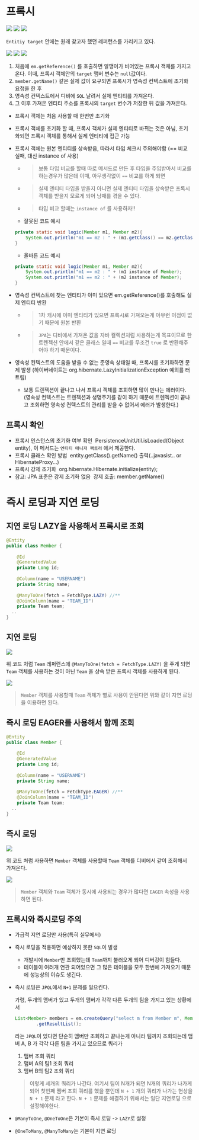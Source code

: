 # 프록시

<img src="src/8.%20프록시와%20연관관계%20관리/data1.png">

<img src="src/8.%20프록시와%20연관관계%20관리/data2.png">

<img src="src/8.%20프록시와%20연관관계%20관리/data3.png">

`Entitiy target` 안에는 원래 찾고자 했던 레퍼런스를 가리키고 있다.

<img src="src/8.%20프록시와%20연관관계%20관리/data4.png">

<img src="src/8.%20프록시와%20연관관계%20관리/data5.png">

<img src="src/8.%20프록시와%20연관관계%20관리/data6.png">

1. 처음에 `em.getReference()` 를 호출하면 알맹이가 비어있는 프록시 객체를 가지고 온다. 이때, 프록시 객체안의 `target` 맴버 변수는 `null`값이다.
2. `member.getName()` 같은 실제 값이 요구되면 프록시가 영속성 컨텍스트에 초기화 요청을 한 후
3. 영속성 컨텍스트에서 디비에 `SQL` 날려서 실제 엔티티를 가져온다.
4. 그 이후 가져온 엔티티 주소를 프록시의 `target` 변수가 저장한 뒤 값을 가져온다.

* 프록시 객체는 처음 사용할 때 한번만 초기화
* 프록시 객체를 초기화 할 때, 프록시 객체가 실제 엔티티로 바뀌는 것은 아님, 초기화되면 프록시 객체를 통해서 실제 엔티티에 접근 가능
* 프록시 객체는 원본 엔티티를 상속받음, 따라서 타입 체크시 주의해야함 (== 비교 실패, 대신 instance of 사용)
    * > 보통 타입 비교를 할때 따로 메서드로 만든 후 타입을 주입받아서 비교를 하는경우가 많은데 이때, 아무생각없이 `==` 비교를 하게 되면
    * > 실제 엔티티 타입을 받을지 아니면 실제 엔티티 타입을 상속받은 프록시 객체를 받을지 모르게 되어 낭패를 겪을 수 있다.
    * > 타입 비교 할때는 `instance of` 를 사용하자!!
    
    * 잘못된 코드 예시
    ```java
    private static void logic(Member m1, Member m2){
        System.out.println("m1 == m2 : " + (m1.getClass() == m2.getClass()));    
    }
    ```
    
    * 올바른 코드 예시
    ```java
    private static void logic(Member m1, Member m2){
        System.out.println("m1 == m2 : " + (m1 instance of Member);
        System.out.println("m1 == m2 : " + (m2 instance of Member);
    }
    ```
* 영속성 컨텍스트에 찾는 엔티티가 이미 있으면 em.getReference()를 호출해도 실제 엔티티 반환
  * > 1차 캐시에 이미 엔티티가 있으면 프록시로 가져오는게 아무런 이점이 없기 때문에 원본 반환
  * > `JPA`는 디비에서 가져온 값을 자바 컬렉션처럼 사용하는게 목표이므로 한 트렌젝션 안에서 같은 클래스 일때 `==` 비교를 무조건 `true` 로 반환해주어야 하기 때문이다. 
* 영속성 컨텍스트의 도움을 받을 수 없는 준영속 상태일 때, 프록시를 초기화하면 문제 발생 (하이버네이트는 org.hibernate.LazyInitializationException 예외를 터트림)
  * 보통 트렌젝션이 끝나고 나서 프록시 객체를 조회하면 많이 만나는 에러이다.(영속성 컨텍스트는 트렌젝션과 생명주기를 같이 하기 때문에 트렌젝션이 끝나고 조회하면 영속성 컨텍스트의 관리를 받을 수 없어서 에러가 발생한다.) 


## 프록시 확인

* 프록시 인스턴스의 초기화 여부 확인  PersistenceUnitUtil.isLoaded(Object entity), 이 메서드는 `엔티티 매니저 팩토리` 에서 제공한다.
* 프록시 클래스 확인 방법  entity.getClass().getName() 출력(..javasist.. or HibernateProxy...)
* 프록시 강제 초기화  org.hibernate.Hibernate.initialize(entity);
* 참고: JPA 표준은 강제 초기화 없음  강제 호출: member.getName()


# 즉시 로딩과 지연 로딩

## 지연 로딩 LAZY을 사용해서 프록시로 조회

```java
@Entity
public class Member {
    
    @Id
    @GeneratedValue
    private Long id;
    
    @Column(name = "USERNAME")
    private String name;
  
    @ManyToOne(fetch = FetchType.LAZY) //**
    @JoinColumn(name = "TEAM_ID")
    private Team team;
  ..
}
```

## 지연 로딩

<img src="src/8.%20프록시와%20연관관계%20관리/data7.png">

위 코드 처럼 `Team` 레퍼런스에 `@ManyToOne(fetch = FetchType.LAZY)` 을 주게 되면 `Team` 객체를 사용하는 것이 아닌
`Team` 을 상속 받은 프록시 객체를 사용하게 된다.

<img src="src/8.%20프록시와%20연관관계%20관리/data8.png">

> `Member` 객체를 사용할때 `Team` 객체가 별로 사용이 안된다면 위와 같이 지연 로딩을 이용하면 된다.



## 즉시 로딩 EAGER를 사용해서 함께 조회

```java
@Entity
public class Member {
    
    @Id
    @GeneratedValue
    private Long id;
    
    @Column(name = "USERNAME")
    private String name;
  
    @ManyToOne(fetch = FetchType.EAGER) //**
    @JoinColumn(name = "TEAM_ID")
    private Team team;
  ..
}
```

## 즉시 로딩

<img src="src/8.%20프록시와%20연관관계%20관리/data9.png">

위 코드 처럼 사용하면 `Member` 객체를 사용할때 `Team` 객체를 디비에서 같이 조회해서 가져온다.

<img src="src/8.%20프록시와%20연관관계%20관리/data10.png">

> `Member` 객체와 `Team` 객체가 동시에 사용되는 경우가 많다면 `EAGER` 속성을 사용하면 된다.

## 프록시와 즉시로딩 주의

* 가급적 지연 로딩만 사용(특히 실무에서)
* 즉시 로딩을 적용하면 예상하지 못한 `SQL`이 발생
  * 개발시에 `Member`만 조회했는데 `Team`까지 불러오게 되어 디버깅이 힘들다.
  * 테이블이 여러개 연관 되어있으면 그 많은 테이블을 모두 한번에 가져오기 때문에 성능상의 이슈도 생긴다.
* 즉시 로딩은 `JPQL`에서 `N+1` 문제를 일으킨다.

  가령, 두개의 맴버가 있고 두개의 맴버가 각각 다른 두개의 팀을 가지고 있는 상황에서

  ```java
  List<Member> members = em.createQuery("select m from Member m", Member.class)
          .getResultList();
  ```
  라는 `JPQL`이 있다면 단순히 맴버만 조회하고 끝나는게 아니라 팀까지 조회되는데 
  맴버 A, B 가 각각 다른 팀을 가지고 있으므로 쿼리가

  1. 맴버 조회 쿼리 
  2. 맴버 A의 팀1 조회 쿼리
  3. 맴버 B의 팀2 조회 쿼리

  > 이렇게 세개의 쿼리가 나간다. 여기서 팀이 N개가 되면 N개의 쿼리가 나가게 되어 첫번째 맴버 조회 쿼리를 했을 뿐인데 `N + 1` 개의 쿼리가 나가는 현상을 `N + 1` 문제 라고 한다.
  > `N + 1` 문제를 해결하기 위해서는 일단 지연로딩 으로 설정해야한다.

* `@ManyToOne`, `@OneToOne`은 기본이 즉시 로딩 -> `LAZY`로 설정
* `@OneToMany`, `@ManyToMany`는 기본이 지연 로딩

